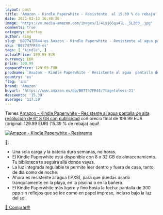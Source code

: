 ```yaml
---
layout: post
title: 'Amazon - Kindle Paperwhite - Resistente  al 15.39 % de rebaja'
date: 2021-02-13 16:48:30
image: 'https://m.media-amazon.com/images/I/41uj66qu4lL._SL200_.jpg'
comments: true
category: ofertas
author: ring
slug: 'B07747FR44-es Amazon - Kindle Paperwhite - Resistente al agua pantalla...'
sku: 'B07747FR44-es'
tags: [ 'kindle', ]
actualPrice: 109.99 EUR
currency: EUR
price: 109.99
comparePrice: 129.99 EUR
prodname: 'Amazon - Kindle Paperwhite - Resistente al agua  pantalla de alta resolución de 6"  8 GB  con publicidad'
country: 'es'
flag: '🇪🇸'
brand: 'Amazon'
buyurl: 'https://www.amazon.es/dp/B07747FR44/?tag=tolees-21'
descuento: '15.39'
average: '117.59'
---
```


Tienes [Amazon - Kindle Paperwhite - Resistente al agua  pantalla de alta resolución de 6"  8 GB  con publicidad](https://www.amazon.es/dp/B07747FR44/?tag=tolees-21) con precio final de  109.99 EUR (original: 129.99 EUR) (15.39 %  de rebaja) aqui!

[![Amazon - Kindle Paperwhite - Resistente ](https://m.media-amazon.com/images/I/41uj66qu4lL._SL200_.jpg)](https://www.amazon.es/dp/B07747FR44/?tag=tolees-21)

🔎:

- Una sola carga y la batería dura semanas, no horas.
- El Kindle Paperwhite está disponible con 8 o 32 GB de almacenamiento. Tu biblioteca te seguirá allá donde vayas.
- La luz integrada regulable te permite leer dentro y fuera de casa, tanto de día como de noche.
- Ahora es resistente al agua (IPX8), para que puedas usarlo tranquilamente en la playa, en la piscina o en la bañera.
- El Kindle Paperwhite más ligero y fino hasta la fecha: pantalla de 300 ppp sin reflejos que se lee como en papel impreso, incluso bajo la luz del sol.

[🛒 Comprar!!!](https://www.amazon.es/dp/B07747FR44/?tag=tolees-21)
